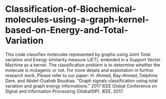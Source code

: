 # Classification-of-Biochemical-molecules-using-a-graph-kernel-based-on-Energy-and-Total-Variation
This code classifies molecules represented by graphs using Joint Total variation and Energy similarity measure (JET),  embeded in a Support Vector Machine as a kernel. The classification problem is to determine whether the molecule is mutagenic or not.  For more details and exploitation in further research work, Please refer to our paper:       H. Ahmed, Bay-Ahmed, Delphine Dare, and Abdel-Ouahab Boudraa. "Graph signals classification using total variation and graph energy informations."      2017 IEEE Global Conference on Signal and Information Processing (GlobalSIP). IEEE, 2017.
